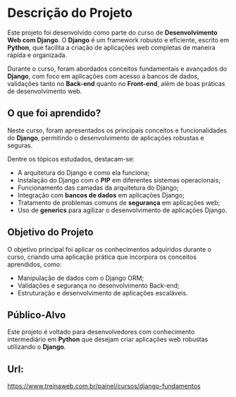# Descrição do Projeto

Este projeto foi desenvolvido como parte do curso de **Desenvolvimento Web com Django**. O **Django** é um framework robusto e eficiente, escrito em **Python**, que facilita a criação de aplicações web completas de maneira rápida e organizada.

Durante o curso, foram abordados conceitos fundamentais e avançados do **Django**, com foco em aplicações com acesso a bancos de dados, validações tanto no **Back-end** quanto no **Front-end**, além de boas práticas de desenvolvimento web.

## O que foi aprendido?

Neste curso, foram apresentados os principais conceitos e funcionalidades do **Django**, permitindo o desenvolvimento de aplicações robustas e seguras.

Dentre os tópicos estudados, destacam-se:

- A arquitetura do Django e como ela funciona;
- Instalação do Django com o **PIP** em diferentes sistemas operacionais;
- Funcionamento das camadas da arquitetura do Django;
- Integração com **bancos de dados** em aplicações Django;
- Tratamento de problemas comuns de **segurança** em aplicações web;
- Uso de **generics** para agilizar o desenvolvimento de aplicações Django.

## Objetivo do Projeto

O objetivo principal foi aplicar os conhecimentos adquiridos durante o curso, criando uma aplicação prática que incorpora os conceitos aprendidos, como:

- Manipulação de dados com o Django ORM;
- Validações e segurança no desenvolvimento Back-end;
- Estruturação e desenvolvimento de aplicações escaláveis.

## Público-Alvo

Este projeto é voltado para desenvolvedores com conhecimento intermediário em **Python** que desejam criar aplicações web robustas utilizando o **Django**.

## Url:

https://www.treinaweb.com.br/painel/cursos/django-fundamentos
